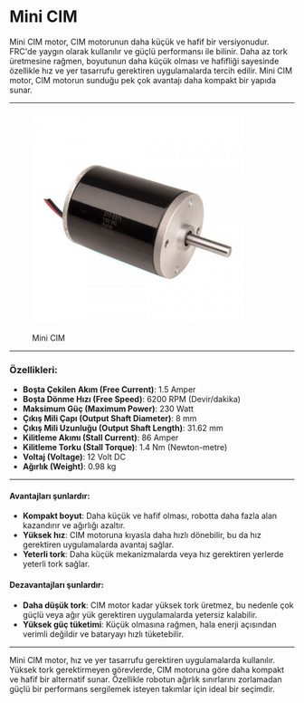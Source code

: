 # Mini CIM

Mini CIM motor, CIM motorunun daha küçük ve hafif bir versiyonudur. FRC'de yaygın olarak kullanılır ve güçlü performansı ile bilinir. Daha az tork üretmesine rağmen, boyutunun daha küçük olması ve hafifliği sayesinde özellikle hız ve yer tasarrufu gerektiren uygulamalarda tercih edilir. Mini CIM motor, CIM motorun sunduğu pek çok avantajı daha kompakt bir yapıda sunar.

***

<figure><img src="../../../.gitbook/assets/image (2).png" alt="" width="375"><figcaption><p>Mini CIM</p></figcaption></figure>

***

### Özellikleri:

* **Boşta Çekilen Akım (Free Current)**: 1.5 Amper
* **Boşta Dönme Hızı (Free Speed)**: 6200 RPM (Devir/dakika)
* **Maksimum Güç (Maximum Power)**: 230 Watt
* **Çıkış Mili Çapı (Output Shaft Diameter)**: 8 mm
* **Çıkış Mili Uzunluğu (Output Shaft Length)**: 31.62 mm
* **Kilitleme Akımı (Stall Current)**: 86 Amper
* **Kilitleme Torku (Stall Torque)**: 1.4 Nm (Newton-metre)
* **Voltaj (Voltage)**: 12 Volt DC
* **Ağırlık (Weight)**: 0.98 kg

***

#### Avantajları şunlardır:

* **Kompakt boyut**: Daha küçük ve hafif olması, robotta daha fazla alan kazandırır ve ağırlığı azaltır.
* **Yüksek hız**: CIM motoruna kıyasla daha hızlı dönebilir, bu da hız gerektiren uygulamalarda avantaj sağlar.
* **Yeterli tork**: Daha küçük mekanizmalarda veya hız gerektiren yerlerde yeterli tork sağlar.

#### Dezavantajları şunlardır:

* **Daha düşük tork**: CIM motor kadar yüksek tork üretmez, bu nedenle çok güçlü veya ağır yük gerektiren uygulamalarda yetersiz kalabilir.
* **Yüksek güç tüketimi**: Küçük olmasına rağmen, hala enerji açısından verimli değildir ve bataryayı hızlı tüketebilir.

***

Mini CIM motor, hız ve yer tasarrufu gerektiren uygulamalarda kullanılır. Yüksek tork gerektirmeyen görevlerde, CIM motoruna göre daha kompakt ve hafif bir alternatif sunar. Özellikle robotun ağırlık sınırlarını zorlamadan güçlü bir performans sergilemek isteyen takımlar için ideal bir seçimdir.













